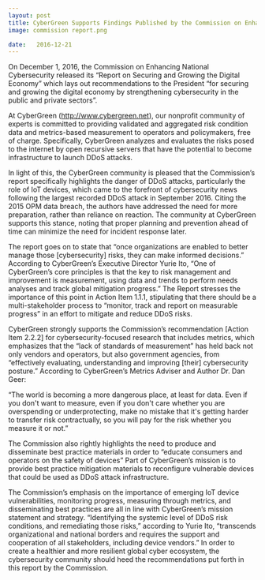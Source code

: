 ```yaml
---
layout: post
title: CyberGreen Supports Findings Published by the Commission on Enhancing National Cybersecurity
image: commission report.png

date:   2016-12-21
---
```


On December 1, 2016, the Commission on Enhancing National Cybersecurity released its “Report on Securing and Growing the Digital Economy” which lays out recommendations to the President “for securing and growing the digital economy by strengthening cybersecurity in the public and private sectors”. 

At CyberGreen (http://www.cybergreen.net), our nonprofit community of experts is committed to providing validated and aggregated risk condition data and metrics-based measurement to operators and policymakers, free of charge. Specifically, CyberGreen analyzes and evaluates the risks posed to the internet by open recursive servers that have the potential to become infrastructure to launch DDoS attacks. 

In light of this, the CyberGreen community is pleased that the Commission’s report specifically highlights the danger of DDoS attacks, particularly the role of IoT devices, which came to the forefront of cybersecurity news following the largest recorded DDoS attack in September 2016. Citing the 2015 OPM data breach, the authors have addressed the need for more preparation, rather than reliance on reaction. The community at CyberGreen supports this stance, noting that proper planning and prevention ahead of time can minimize the need for incident response later.

The report goes on to state that “once organizations are enabled to better manage those [cybersecurity] risks, they can make informed decisions.” According to CyberGreen’s Executive Director Yurie Ito, “One of CyberGreen’s core principles is that the key to risk management and improvement is measurement, using data and trends to perform needs analyses and track global mitigation progress.” The Report stresses the importance of this point in Action Item 1.1.1, stipulating that there should be a multi-stakeholder process to “monitor, track and report on measurable progress” in an effort to mitigate and reduce DDoS risks. 

CyberGreen strongly supports the Commission’s recommendation [Action Item 2.2.2] for cybersecurity-focused research that includes metrics, which emphasizes that the “lack of standards of measurement” has held back not only vendors and operators, but also government agencies, from “effectively evaluating, understanding and improving [their] cybersecurity posture.”  According to CyberGreen’s Metrics Adviser and Author Dr. Dan Geer: 

“The world is becoming a more dangerous place, at least for data. Even if you don't want to measure, even if you don't care whether you are overspending or underprotecting, make no mistake that it's getting harder to transfer risk contractually, so you will pay for the risk whether you measure it or not.”

The Commission also rightly highlights the need to produce and disseminate best practice materials in order to “educate consumers and operators on the safety of devices” Part of CyberGreen’s mission is to provide best practice mitigation materials to reconfigure vulnerable devices that could be used as DDoS attack infrastructure. 

The Commission’s emphasis on the importance of emerging IoT device vulnerabilities, monitoring progress, measuring through metrics, and disseminating best practices are all in line with CyberGreen’s mission statement and strategy. “Identifying the systemic level of DDoS risk conditions, and remediating those risks,” according to Yurie Ito, “transcends organizational and national borders and requires the support and cooperation of all stakeholders, including device vendors.” In order to create a healthier and more resilient global cyber ecosystem, the cybersecurity community should heed the recommendations put forth in this report by the Commission.
